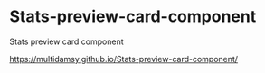 # Stats-preview-card-component
Stats preview card component

https://multidamsy.github.io/Stats-preview-card-component/
